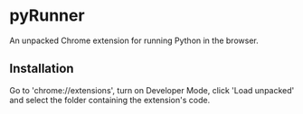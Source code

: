 # pyRunner
An unpacked Chrome extension for running Python in the browser.
## Installation
Go to 'chrome://extensions', turn on Developer Mode, click 'Load unpacked' and select the folder containing the extension's code.
